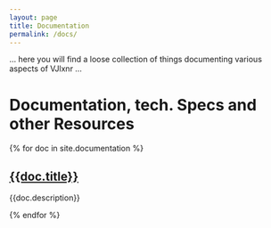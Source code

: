 ```yaml
---
layout: page
title: Documentation
permalink: /docs/
---
```

… here you will find a loose collection of things documenting various aspects 
of VJlxnr …

# Documentation, tech. Specs and other Resources

{% for doc in site.documentation %}
<h2>
<a href="{{doc.url | prepend: site.baseurl }}">
    {{doc.title}}
</a>
</h2>
<p class="post-excerpt">{{doc.description}}</p>

{% endfor %}

